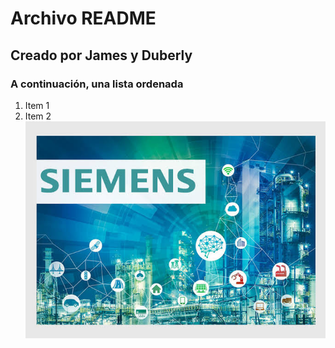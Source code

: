 # Archivo README
## Creado por James y Duberly
### A continuación, una lista ordenada
1. Item 1
2. Item 2
![alt text](img/imagen-nivel-2.jpg "Imagen prueba")